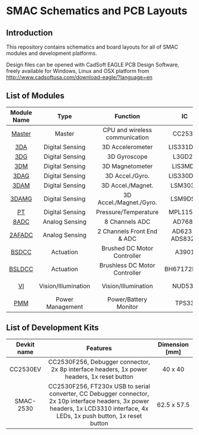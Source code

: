 # SMAC Schematics and PCB Layouts

## Introduction
This repository contains schematics and board layouts for all of SMAC modules and development platforms.

Design files can be opened with CadSoft EAGLE PCB Design Software, freely available for Windows, Linux and OSX platform from http://www.cadsoftusa.com/download-eagle/?language=en

## List of Modules

Module Name | Type | Function | IC  | Diameter [mm] | Ion [mA] | Ioff [mA]
:---------: | :--: | :------: | :-: | :-----------: | :------: | :------:
[Master](https://github.com/SMACproject/SMAC-Schematics-and-PCB-layouts/tree/master/Master) | Master | CPU and wireless communication | CC2530  | 9.8  | 34 | 0.5
[3DA](https://github.com/SMACproject/SMAC-Schematics-and-PCB-layouts/tree/master/Digital-Sensing/3DA) | Digital Sensing | 3D Accelerometer | LIS331DLH  | 9 | 0.25 | 0.01
[3DG](https://github.com/SMACproject/SMAC-Schematics-and-PCB-layouts/tree/master/Digital-Sensing/3DG) | Digital Sensing | 3D Gyroscope | L3GD20 | 9 | 6.1 | 0.005
[3DM](https://github.com/SMACproject/SMAC-Schematics-and-PCB-layouts/tree/master/Digital-Sensing/3DM)| Digital Sensing | 3D Magnetometer | LIS3MDL | 9 | 0.27 | 0.001
[3DAG](https://github.com/SMACproject/SMAC-Schematics-and-PCB-layouts/tree/master/Digital-Sensing/3DAG) | Digital Sensing | 3D Accel./Gyro. | LIS330DLC | 9.8 | 6.11 | 0.005
[3DAM](https://github.com/SMACproject/SMAC-Schematics-and-PCB-layouts/tree/master/Digital-Sensing/3DAM) | Digital Sensing | 3D Accel./Magnet. | LSM303D | 9.8 | 0.3 | 0.001
[3DAMG](https://github.com/SMACproject/SMAC-Schematics-and-PCB-layouts/tree/master/Digital-Sensing/3DAMG) | Digital Sensing | 3D Accel./Magnet./Gyro. | LSM9DS0 | 9.8 | 6.15 | 0.005
[PT](https://github.com/SMACproject/SMAC-Schematics-and-PCB-layouts/tree/master/Digital-Sensing/PT) | Digital Sensing | Pressure/Temperature | MPL115A1 | 9.8 | 0.005 | 0.001
[8ADC](https://github.com/SMACproject/SMAC-Schematics-and-PCB-layouts/tree/master/Analog-Sensing/8ADC) | Analog Sensing | 8 Channels ADC | AD7689 | 9.8 | 03.78 | 0.005
[2AFADC](http://smallerapp.com) | Analog Sensing | 2 Channels Front End & ADC | AD623 & ADS8320  | 9.8 | 2.57 | 0.001
[BSDCC](https://github.com/SMACproject/SMAC-Schematics-and-PCB-layouts/tree/master/Actuation/BSDCC) | Actuation | Brushed DC Motor Controller | A3901 | 9.5 | - | 0.005
[BSLDCC](https://github.com/SMACproject/SMAC-Schematics-and-PCB-layouts/tree/master/Actuation/BSLDCC) | Actuation | Brushless DC Motor Controller | BH67172NUX | 9.8 | - | 0.009
[VI](https://github.com/SMACproject/SMAC-Schematics-and-PCB-layouts/tree/master/Vision-Illumination/VI) | Vision/Illumination | Vision/Illumination | NUD533 | 9.8 | 150 (Max) | -
[PMM](https://github.com/SMACproject/SMAC-Schematics-and-PCB-layouts/tree/master/Power-Management/PMM) | Power Management | Power/Battery Monitor | TPS33 | 9.8 | 500 (Max) | -

## List of Development Kits

Devkit name | Features | Dimension [mm]
:---------: | :------: | :------------:
CC2530EV | CC2530F256, Debugger connector, 2x 8p interface headers, 1x power headers, 1x reset button | 40 x 40
SMAC-2530 | CC2530F256, FT230x USB to serial converter, CC Debugger connector, 2x 10p interface headers, 3x power headers, 1x LCD3310 interface, 4x LEDs, 1x push button, 1x reset button | 62.5 x 57.5